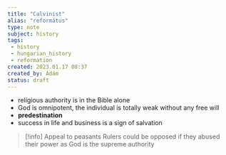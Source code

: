 ```yaml
---
title: "Calvinist"
alias: "református"
type: note
subject: history
tags:
 - history
 - hungarian_history
 - reformation
created: 2023.01.17 08:37
created_by: Ádám
status: draft 
---
```

- religious authority is in the Bible alone
- God is omnipotent, the individual is totally weak without any free will
- **predestination**
- success in life and business is a sign of salvation

>[!info] Appeal to peasants
>Rulers could be opposed if they abused their power as God is the supreme authority 
